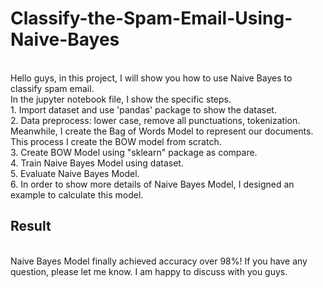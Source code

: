 # Classify-the-Spam-Email-Using-Naive-Bayes
<br/>Hello guys, in this project, I will show you how to use Naive Bayes to classify spam email. 
<br/>In the jupyter notebook file, I show the specific steps.
<br/>1. Import dataset and use 'pandas' package to show the dataset.
<br/>2. Data preprocess: lower case, remove all punctuations, tokenization. Meanwhile, I create the Bag of Words Model to represent our documents. This process I create the BOW model from scratch.
<br/>3. Create BOW Model using "sklearn" package as compare.
<br/>4. Train Naive Bayes Model using dataset.
<br/>5. Evaluate Naive Bayes Model.
<br/>6. In order to show more details of Naive Bayes Model, I designed an example to calculate this model.
   
## Result
<br/> Naive Bayes Model finally achieved accuracy over 98%! If you have any question, please let me know. I am happy to discuss with you guys. 
